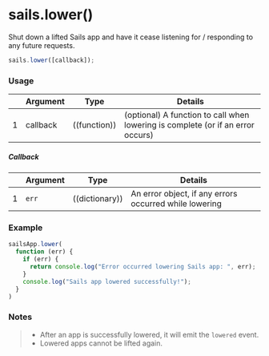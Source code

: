 # sails.lower()

Shut down a lifted Sails app and have it cease listening for / responding to any future requests.



```javascript
sails.lower([callback]);
```


### Usage

|   |          Argument           | Type                | Details
|---| --------------------------- | ------------------- | -----------
| 1 |        callback             | ((function))        | (optional) A function to call when lowering is complete (or if an error occurs)

##### Callback

|   | Argument  | Type         | Details |
|---|-----------|:------------:|---------|
| 1 | `err`     | ((dictionary))   | An error object, if any errors occurred while lowering


### Example

```javascript
sailsApp.lower(
  function (err) {
    if (err) {
      return console.log("Error occurred lowering Sails app: ", err);
    }
    console.log("Sails app lowered successfully!");
  }
)
```

### Notes
> + After an app is successfully lowered, it will emit the `lowered` event.
> + Lowered apps cannot be lifted again.

<docmeta name="displayName" value="sails.lower()">
<docmeta name="pageType" value="method">

